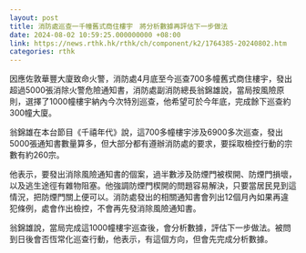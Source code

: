 ```yaml
---
layout: post
title: 消防處巡查一千幢舊式商住樓宇　將分析數據再評估下一步做法
date: 2024-08-02 10:59:25.000000000 +08:00
link: https://news.rthk.hk/rthk/ch/component/k2/1764385-20240802.htm
categories: rthk
---
```


因應佐敦華豐大廈致命火警，消防處4月底至今巡查700多幢舊式商住樓宇，發出超過5000張消除火警危險通知書，消防處副消防總長翁錦雄說，當局按風險原則，選擇了1000幢樓宇納內今次特別巡查，他希望可於今年底，完成餘下巡查約300幢大廈。

翁錦雄在本台節目《千禧年代》說，這700多幢樓宇涉及6900多次巡查，發出5000張通知書數量算多，但大部分都有遵辦消防處的要求，要採取檢控行動的宗數有約260宗。

他表示，要發出消除風險通知書的個案，過半數涉及防煙門被楔開、防煙門損壞，以及逃生途徑有雜物阻塞。他強調防煙門楔開的問題容易解決，只要當居民見到這情況，把防煙門關上便可以。消防處發出的相關通知書會列出12個月內如果再違犯條例，處會作出檢控，不會再先發消除風險通知書。

翁錦雄說，當局完成這1000幢樓宇巡查後，會分析數據，評估下一步做法。被問到日後會否恆常化巡查行動，他表示，有這個方向，但會先完成分析數據。
